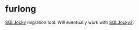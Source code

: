 # furlong
[SQLJocky](https://github.com/jamesots/sqljocky) migration tool.
Will eventually work with [SQLJocky2](https://github.com/VenChat/sqljocky2).